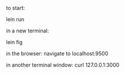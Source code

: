 to start:

lein run

in a new terminal:

lein fig


in the browser:
navigate to localhost:9500

in another terminal window:
curl 127.0.0.1:3000


